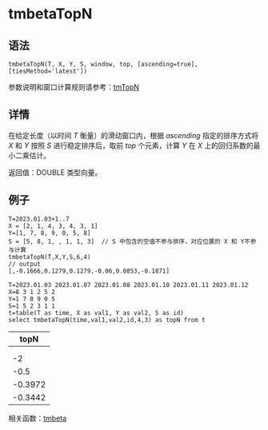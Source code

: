 # tmbetaTopN

## 语法

`tmbetaTopN(T, X, Y, S, window, top, [ascending=true],
[tiesMethod='latest'])`

参数说明和窗口计算规则请参考：[tmTopN](../themes/tmTopN.md)

## 详情

在给定长度（以时间 *T* 衡量）的滑动窗口内，根据 *ascending* 指定的排序方式将 *X*
和 *Y* 按照 *S* 进行稳定排序后，取前 *top* 个元素，计算 *Y* 在 *X*
上的回归系数的最小二乘估计。

返回值：DOUBLE 类型向量。

## 例子

```
T=2023.01.03+1..7
X = [2, 1, 4, 3, 4, 3, 1]
Y=[1, 7, 8, 9, 0, 5, 8]
S = [5, 8, 1, , 1, 1, 3]  // S 中包含的空值不参与排序，对应位置的 X 和 Y不参与计算
tmbetaTopN(T,X,Y,S,6,4)
// output
[,-0.1666,0.1279,0.1279,-0.06,0.0853,-0.1871]

T=2023.01.03 2023.01.07 2023.01.08 2023.01.10 2023.01.11 2023.01.12
X=8 3 1 2 5 2
Y=1 7 8 9 0 5
S=1 5 2 3 1 1
t=table(T as time, X as val1, Y as val2, S as id)
select tmbetaTopN(time,val1,val2,id,4,3) as topN from t
```

| topN |
| --- |
|  |
|  |
| -2 |
| -0.5 |
| -0.3972 |
| -0.3442 |

相关函数：[tmbeta](tmbeta.md)

